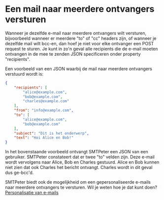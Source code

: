 # Een mail naar meerdere ontvangers versturen

Wanneer je dezelfde e-mail naar meerdere ontvangers wilt versturen, bijvoorbeeld
wanneer er meerdere "to" of "cc" headers zijn, of wanneer je dezelfde mail wilt
bcc-en, dan hoef je niet voor elke ontvanger een POST request te sturen.
Je kunt in zo'n geval alle recipients die de e-mail moeten ontvangen in de
mee te zenden JSON specificeren onder property "recipients". 

Een voorbeeld van een JSON waarbij de mail naar meerdere ontvangers verstuurd
wordt is:

```json
{
    "recipients": [
        "alice@example.com",
        "bob@example.com",
        "charles@example.com"
    ],
    "from": "info@example.com",
    "to": [
        "alice@example.com",
        "bob@example.com"
    ],
    "subject": "Dit is het onderwerp",
    "text": "Hoi Alice en Bob!"
}
```

In het bovenstaande voorbeeld ontvangt SMTPeter een JSON van een gebruiker. 
SMTPeter constateert dat er twee "to" velden zijn. Deze e-mail wordt vervolgens
naar Alice, Bob en Charles gestuurd. Alice en Bob kunnen niet zien dat ook Charles 
het bericht ontvangt. Charles wordt in dit geval dus ge-bcc'd.

SMTPeter biedt ook de mogelijkheid om een gepersonaliseerde e-mails naar meerdere 
ontvangers te versturen. Wil je weten hoe je dat kunt doen? 
[Personalisatie van e-mails](rest-send-personalize)
